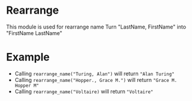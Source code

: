 Rearrange
==========
This module is used for rearrange name
Turn "LastName, FirstName" into "FirstName LastName"

# Example
* Calling `rearrange_name("Turing, Alan")` will return `"Alan Turing"`
* Calling `rearrange_name("Hopper., Grace M.")` will return `"Grace M. Hopper M"`
* Calling `rearrange_name("Voltaire)` will return `"Voltaire"`